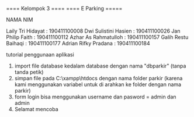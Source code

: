 ==== Kelompok 3 ====
==== E Parking =====

NAMA				NIM

Laily Tri Hidayat	:	190411100008
Dwi Sulistini Hasien	:	190411100026
Jan Philip Faith	:	190411100112
Azhar As Rahmatulloh	:	190411100157
Galih Restu Baihaqi	:	190411100177
Adrian Rifky Pradana	:	190411100184

tutorial penggunaan aplikasi
1. import file database kedalam database dengan nama "dbparkir" (tanpa tanda petik)
2. simpan file pada C:\xampp\htdocs dengan nama folder parkir (karena kami menggunakan variabel untuk di arahkan ke folder dengan nama parkir)
3. form login bisa menggunakan username dan pasword = admin dan admin
4. Selamat mencoba
